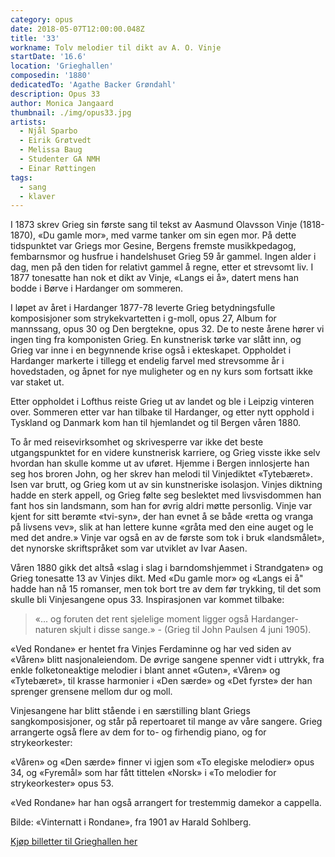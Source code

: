 ```yaml
---
category: opus
date: 2018-05-07T12:00:00.048Z
title: '33'
workname: Tolv melodier til dikt av A. O. Vinje
startDate: '16.6'
location: 'Grieghallen'
composedin: '1880'
dedicatedTo: 'Agathe Backer Grøndahl'
description: Opus 33
author: Monica Jangaard
thumbnail: ./img/opus33.jpg
artists:
  - Njål Sparbo
  - Eirik Grøtvedt
  - Melissa Baug
  - Studenter GA NMH
  - Einar Røttingen
tags:
  - sang
  - klaver
---
```

I 1873 skrev Grieg sin første sang til tekst av Aasmund Olavsson Vinje (1818-1870), «Du gamle mor», med varme tanker om sin egen mor. På dette tidspunktet var Griegs mor Gesine, Bergens fremste musikkpedagog, fembarnsmor og husfrue i handelshuset Grieg 59 år gammel. Ingen alder i dag, men på den tiden for relativt gammel å regne, etter et strevsomt liv. I 1877 tonesatte han nok et dikt av Vinje, «Langs ei å», datert mens han bodde i Børve i Hardanger om sommeren.

I løpet av året i Hardanger 1877-78 leverte Grieg betydningsfulle komposisjoner som strykekvartetten i g-moll, opus 27, Album for mannssang, opus 30 og Den bergtekne, opus 32. De to neste årene hører vi ingen ting fra komponisten Grieg. En kunstnerisk tørke var slått inn, og Grieg var inne i en begynnende krise også i ekteskapet. Oppholdet i Hardanger markerte i tillegg et endelig farvel med strevsomme år i hovedstaden, og åpnet for nye muligheter og en ny kurs som fortsatt ikke var staket ut.

Etter oppholdet i Lofthus reiste Grieg ut av landet og ble i Leipzig vinteren over. Sommeren etter var han tilbake til Hardanger, og etter nytt opphold i Tyskland og Danmark kom han til hjemlandet og til Bergen våren 1880.

To år med reisevirksomhet og skrivesperre var ikke det beste utgangspunktet for en videre kunstnerisk karriere, og Grieg visste ikke selv hvordan han skulle komme ut av uføret. Hjemme i Bergen innlosjerte han seg hos broren John, og her skrev han melodi til Vinjediktet «Tytebæret». Isen var brutt, og Grieg kom ut av sin kunstneriske isolasjon. Vinjes diktning hadde en sterk appell, og Grieg følte seg beslektet med livsvisdommen han fant hos sin landsmann, som han for øvrig aldri møtte personlig. Vinje var kjent for sitt berømte «tvi-syn», der han evnet å se både «retta og vranga på livsens vev», slik at han lettere kunne «gråta med den eine auget og le med det andre.» Vinje var også en av de første som tok i bruk «landsmålet», det nynorske skriftspråket som var utviklet av Ivar Aasen.

Våren 1880 gikk det altså «slag i slag i barndomshjemmet i Strandgaten» og Grieg tonesatte 13 av Vinjes dikt. Med «Du gamle mor» og «Langs ei å" hadde han nå 15 romanser, men tok bort tre av dem før trykking, til det som skulle bli Vinjesangene opus 33. Inspirasjonen var kommet tilbake:

> «... og foruten det rent sjelelige moment ligger også Hardanger-naturen skjult i disse sange.» - (Grieg til John Paulsen 4 juni 1905).

«Ved Rondane» er hentet fra Vinjes Ferdaminne og har ved siden av «Våren» blitt nasjonaleiendom. De øvrige sangene spenner vidt i uttrykk, fra enkle folketoneaktige melodier i blant annet «Guten», «Våren» og «Tytebæret», til krasse harmonier i «Den særde» og «Det fyrste» der han sprenger grensene mellom dur og moll.  

Vinjesangene har blitt stående i en særstilling blant Griegs sangkomposisjoner, og står på repertoaret til mange av våre sangere. Grieg arrangerte også flere av dem for to- og firhendig piano, og for strykeorkester:

«Våren» og «Den særde» finner vi igjen som «To elegiske melodier» opus 34, og «Fyremål» som har fått tittelen «Norsk» i «To melodier for strykeorkester» opus 53.

«Ved Rondane» har han også arrangert for trestemmig damekor a cappella.

Bilde: «Vinternatt i Rondane», fra 1901 av Harald Sohlberg.

<div class="button postButton"><a href="http://harmonien.no/konserter-og-billetter/2018/06/grieg-minutt-for-minutt/" target="_blank">Kjøp billetter til Grieghallen her</a></div>
